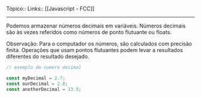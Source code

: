 Tópico::
Links:: [[Javascript - FCC]]

---
Podemos armazenar números decimais em variáveis. Números decimais são às vezes referidos como números de ponto flutuante ou floats.

Observação: Para o computador os números,  são calculados com precisão finita. Operações que usam pontos flutuantes podem levar a resultados diferentes do resultado desejado.
```js
// exemplo de numero decimal

const myDecimal = 2.7;
const ourDecimal = 2.8;
const anotherDecimal = 13.5;

```